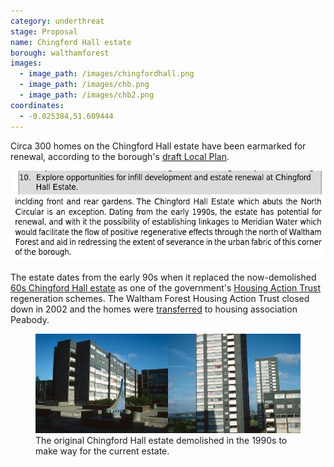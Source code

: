 ```yaml
---
category: underthreat
stage: Proposal
name: Chingford Hall estate 
borough: walthamforest
images:
  - image_path: /images/chingfordhall.png
  - image_path: /images/chb.png
  - image_path: /images/chb2.png
coordinates:
  - -0.025384,51.609444
---
```

Circa 300 homes on the Chingford Hall estate have been earmarked for renewal, according to the borough's [draft Local Plan](https://walthamforest.gov.uk/sites/default/files/Final%20Draft%20Local%20Plan_July2019_Web%20optimised_Part1.pdf).

<img src="/images/chrenewal.png" class="img-fluid rounded img-thumbnail">

<img src="/images/chrenewal2.png" class="img-fluid rounded img-thumbnail">

The estate dates from the early 90s when it replaced the now-demolished [60s Chingford Hall estate](http://www.towerblock.eca.ed.ac.uk/development/chingford-hall-stage-ii) as one of the government's [Housing Action Trust](https://www.independent.co.uk/news/uk/home-news/this-is-a-council-estate-the-government-spent-pounds-150000-on-each-house-why-1322746.html) regeneration schemes. The Waltham Forest Housing Action Trust closed down in 2002 and the homes were [transferred](https://www.peabody.org.uk/neighbourhoods/waltham-forest/chingford/about) to housing association Peabody. 

<figure class="figure">
<img src="/images/chold.jpg" class="img-fluid rounded img-thumbnail">
<figcaption class="figure-caption">The original Chingford Hall estate demolished in the 1990s to make way for the current estate.</figcaption>
</figure>
